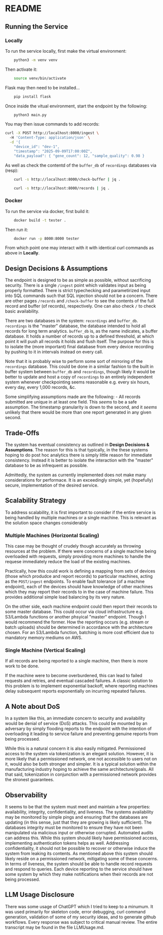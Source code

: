 # README

## Running the Service

### Locally
To run the service locally, first make the virtual environment:
```bash
    python3 -m venv venv
```
Then activate it:
```bash
    source venv/bin/activate
```
Flask may then need to be installed...
```bash
    pip install flask
```
Once inside the vitual environment, start the endpoint by the following:
```bash
    python3 main.py
```
You may then issue commands to add records:
```bash
curl -X POST http://localhost:8000/ingest \       
  -H 'Content-Type: application/json' \
  -d '{
    "device_id": "dev-1",
    "timestamp": "2025-09-09T17:00:00Z",
    "data_payload": { "gene_count": 12, "sample_quality": 0.98 }
```
As well as check the contentd of the `buffer_db` of `recordings` databases via (resp):
```bash
    curl -s http://localhost:8000/check-buffer | jq .
```
```bash
    curl -s http://localhost:8000/records | jq .
```

### Docker
To run the service via docker, first build it:
```bash
    docker build -t tester .
```
Then run it:
```bash
    docker run -p 8000:8000 tester 
```
From which point one may interact with it with identical curl commands as above in **Locally**. 

## Design Decisions & Assumptions
The endpoint is designed to be as simple as possible, without sacrificing security. There is a single `/ingest` point which validates input as being properly formatted. There is strict typechecking and parametirized input into SQL commands such that SQL injection should not be a concern. There are other pages `/records` and `/check-buffer` to see the contents of the full record and buffer (of records), respectively. One can also check `/` to check basic availability. 

There are two databases in the system: `recordings` and `buffer_db`. `recordings` is the "master" database, the database intended to hold all records for long term analytics. `buffer_db` is, as the name indicates, a buffer database. It holds a number of records up to a defined threshold, at which point it will push all records it holds and flush itself. The purpose for this is to isolate the (more important) final database from every device recording by pushing to it in intervals instead on every call. 

Note that it is probably wise to perform some sort of mirroring of the `recordings` database. This could be done in a similar fashion to the built in buffer system between `buffer_db` and `recordings`, though likely it would be better to update and host a copy of `recordings` to an entirely independent system whenever checkpointing seems reasonable e.g. every six hours, every day, every 1,000 records, &c. 

Some simplifying assumptions made are the following:
    - All records submitted are unique in at least one field. This *seems* to be a safe assumption. The timestamp granularity is down to the second, and it *seems* unlikely that there would be more than one report generated in any given second. 

## Trade-Offs
The system has eventual consistency as outlined in **Design Decisions & Assumptions**. The reason for this is that typically, in the these systems hoping to do post hoc analytics there is simply little reason for immediate consistency. Instead it is better to isolate the interaction with the "master" database to be as infrequent as possible.

Admittedly, the system as currently implemented does not make many considerations for performace. It is an exceedingly simple, yet (hopefully) secure, implementation of the desired service. 

## Scalability Strategy
To address scalability, it is first important to consider if the entire service is being handled by multiple machines or a single machine. This is relevant as the solution space changes considerably

### Multiple Machines (Horizontal Scaling)
This case may be thought of crudely though accurately as throwing resources at the problem. If there were concerns of a single machine being overloaded with requests, simply providing more machines to handle the requese immediately reduce the load of the existing machines. 

Practically, how this could work is defining a mapping from sets of devices (those which produdce and report records) to particular machines, acting as the `POST/ingest` endpoints. To enable fault tolerance (of a machine endpoint), each of the devices should have knowledge of other machines which they may report their records to in the case of machine failure. This provides additional simple load balancing by its very nature. 

On the other side, each machine endpoint could then report their records to some master database. This could occur via cloud infrastructure e.g. S3/Lambda functions or another phsyical "master" endpoint. Though I would recommend the former. How the reporting occurs (e.g. stream or batch uploads) should be determined in accordance with the architecture chosen. For an S3/Lambda function, batching is more cost efficient due to mandatory memory mediums on AWS.

### Single Machine (Vertical Scaling)
If all records are being reported to a single machine, then there is more work to be done. 

If the machine were to become overburdened, this can lead to failed requests and retries, and eventual cascaded failures. A classic solution to this problem is to implement exponential backoff, where reporting machines delay subsequent reports exponentially on incurring repeated failures.  

## A Note about DoS
In a system like this, an immediate concern to security and availability would be denial of service (DoS) attacks. This could be mounted by an adversary by simply flooding reports to the endpoint with the intention of overloading it leading to service failure and preventing genuine reports from being processed. 

While this is a natural concern it is also easily mitigated. Permissioned access to the system via tokenization is an elegant solution. However, it is more likely that a permissioned network, one not accessible to users not on it, would also be both stronger and simpler. It is a typical solution within the manufacturing industry hoping to achieve the same architecture/goals. All that said, tokenization in conjunction with a permissioned network provides the stronest guarantees. 

## Observability
It seems to be that the system must meet and maintain a few properties: availability, integrity, confidentiality, and liveness. The systems availability may be monitored by simple pings and ensuring that the databases are updating (in this sense, just that they are growing is likely sufficient). The databases integrity must be monitored to ensure they have not been manipulated via malicious input or otherwise corrupted. Automated audits can address this. While this system should likely have permissioned access, implementing authentication tokens helps as well. Addressing confidentiality, it should not be possible to recover or otherwise induce the system from leaking its contents. As mentioned above this system should likely reside on a permissioned network, mitigating some of these concerns. In terms of liveness, the system should be able to handle record requests and respond to queries. Each device reporting to the service should have some system by which they make notifications when their records are not being processed. 

## LLM Usage Disclosure
There was some usage of ChatGPT which I tried to keep to a minumum. It was used primarily for skeleton code, error debugging, curl command generation, validation of some of my security ideas, and to generate github workflows. Every response was subject to critical manual review. The entire transcript may be found in the file LLMUsage.md. 